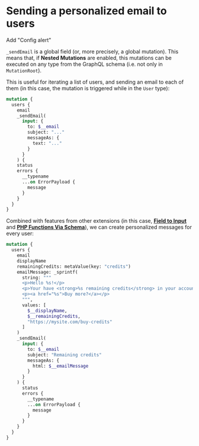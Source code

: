# Sending a personalized email to users

Add "Config alert"



`_sendEmail` is a global field (or, more precisely, a global mutation). This means that, if **Nested Mutations** are enabled, this mutations can be executed on any type from the GraphQL schema (i.e. not only in `MutationRoot`).

This is useful for iterating a list of users, and sending an email to each of them (in this case, the mutation is triggered while in the `User` type):

```graphql
mutation {
  users {
    email
    _sendEmail(
      input: {
        to: $__email
        subject: "..."
        messageAs: {
          text: "..."
        }
      }
    ) {
    status
    errors {
      __typename
      ...on ErrorPayload {
        message
      }
    }
  }
}
```

Combined with features from other extensions (in this case, [**Field to Input**](https://gatographql.com/extensions/field-to-input/) and [**PHP Functions Via Schema**](https://gatographql.com/extensions/php-functions-via-schema/)), we can create personalized messages for every user:

```graphql
mutation {
  users {
    email
    displayName
    remainingCredits: metaValue(key: "credits")
    emailMessage: _sprintf(
      string: """
      <p>Hello %s!</p>
      <p>Your have <strong>%s remaining credits</strong> in your account.</p>
      <p><a href="%s">Buy more?</a></p>
      """,
      values: [
        $__displayName,
        $__remainingCredits,
        "https://mysite.com/buy-credits"
      ]
    )
    _sendEmail(
      input: {
        to: $__email
        subject: "Remaining credits"
        messageAs: {
          html: $__emailMessage
        }
      }
    ) {
      status
      errors {
        __typename
        ...on ErrorPayload {
          message
        }
      }
    }
  }
}
```

